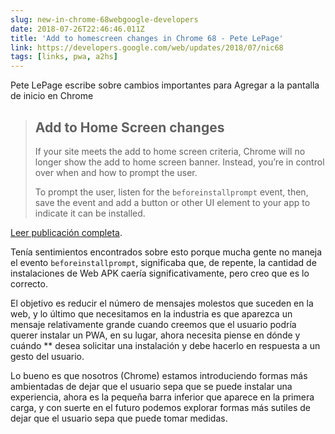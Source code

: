 ```yaml
---
slug: new-in-chrome-68webgoogle-developers
date: 2018-07-26T22:46:46.011Z
title: 'Add to homescreen changes in Chrome 68 - Pete LePage'
link: https://developers.google.com/web/updates/2018/07/nic68
tags: [links, pwa, a2hs]
---
```

Pete LePage escribe sobre cambios importantes para Agregar a la pantalla de inicio en Chrome

> ## Add to Home Screen changes
> If your site meets the add to home screen criteria, Chrome will no longer show the add to home screen banner. Instead, you&#x2019;re in control over when and how to prompt the user.
> 
> To prompt the user, listen for the `beforeinstallprompt` event, then, save the event and add a button or other UI element to your app to indicate it can be installed.


[Leer publicación completa](https://developers.google.com/web/updates/2018/07/nic68).

Tenía sentimientos encontrados sobre esto porque mucha gente no maneja el evento `beforeinstallprompt`, significaba que, de repente, la cantidad de instalaciones de Web APK caería significativamente, pero creo que es lo correcto.

El objetivo es reducir el número de mensajes molestos que suceden en la web, y lo último que necesitamos en la industria es que aparezca un mensaje relativamente grande cuando creemos que el usuario podría querer instalar un PWA, en su lugar, ahora necesita piense en dónde y cuándo ** desea solicitar una instalación y debe hacerlo en respuesta a un gesto del usuario.

Lo bueno es que nosotros (Chrome) estamos introduciendo formas más ambientadas de dejar que el usuario sepa que se puede instalar una experiencia, ahora es la pequeña barra inferior que aparece en la primera carga, y con suerte en el futuro podemos explorar formas más sutiles de dejar que el usuario sepa que puede tomar medidas.
